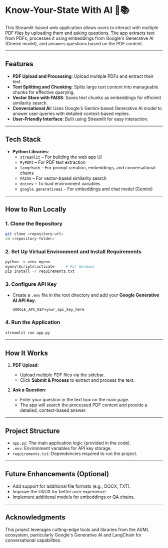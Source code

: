# **Know-Your-State With AI** 💬📚  

This Streamlit-based web application allows users to interact with multiple PDF files by uploading them and asking questions. The app extracts text from PDFs, processes it using embeddings from Google's Generative AI (Gemini model), and answers questions based on the PDF content.

---

## **Features**  
- **PDF Upload and Processing**: Upload multiple PDFs and extract their text.  
- **Text Splitting and Chunking**: Splits large text content into manageable chunks for effective querying.  
- **Vector Store with FAISS**: Saves text chunks as embeddings for efficient similarity search.  
- **Conversational AI**: Uses Google's Gemini-based Generative AI model to answer user queries with detailed context-based replies.  
- **User-Friendly Interface**: Built using Streamlit for easy interaction.  

---

## **Tech Stack**  
- **Python Libraries**:  
  - `streamlit` – For building the web app UI  
  - `PyPDF2` – For PDF text extraction  
  - `langchain` – For prompt creation, embeddings, and conversational chains  
  - `FAISS` – For vector-based similarity search  
  - `dotenv` – To load environment variables  
  - `google.generativeai` – For embeddings and chat model (Gemini)  

---

## **How to Run Locally**  

### **1. Clone the Repository**  
```bash  
git clone <repository-url>  
cd <repository-folder>  
```  

### **2. Set Up Virtual Environment and Install Requirements**  
```bash  
python -m venv myenv  
myenv\Scripts\activate     # For Windows  
pip install -r requirements.txt  
```  

### **3. Configure API Key**  
- Create a `.env` file in the root directory and add your **Google Generative AI API Key**:  
  ```  
  GOOGLE_API_KEY=your_api_key_here  
  ```  

### **4. Run the Application**  
```bash  
streamlit run app.py  
```  

---

## **How It Works**  
1. **PDF Upload**:  
   - Upload multiple PDF files via the sidebar.  
   - Click **Submit & Process** to extract and process the text.  

2. **Ask a Question**:  
   - Enter your question in the text box on the main page.  
   - The app will search the processed PDF content and provide a detailed, context-based answer.  

---

## **Project Structure**  
- `app.py`: The main application logic (provided in the code).  
- `.env`: Environment variables for API key storage.  
- `requirements.txt`: Dependencies required to run the project.  

---

## **Future Enhancements (Optional)**  
- Add support for additional file formats (e.g., DOCX, TXT).  
- Improve the UI/UX for better user experience.  
- Implement additional models for embeddings or QA chains.  

---

## **Acknowledgments**  
This project leverages cutting-edge tools and libraries from the AI/ML ecosystem, particularly Google's Generative AI and LangChain for conversational capabilities.

